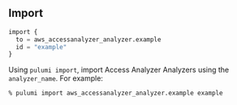 ## Import

```terraform
import {
  to = aws_accessanalyzer_analyzer.example
  id = "example"
}
```

Using `pulumi import`, import Access Analyzer Analyzers using the `analyzer_name`. For example:

```console
% pulumi import aws_accessanalyzer_analyzer.example example
```
